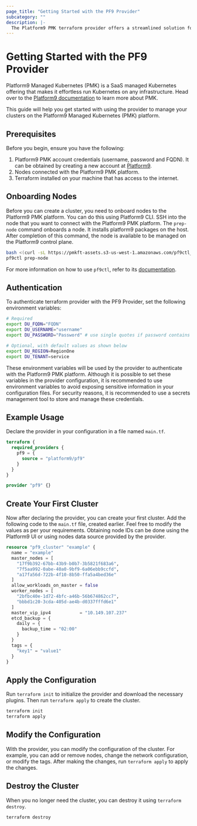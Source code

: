 ```yaml
---
page_title: "Getting Started with the PF9 Provider"
subcategory: ""
description: |-
  The Platform9 PMK terraform provider offers a streamlined solution for creating and managing kubernetes clusters.
---
```


# Getting Started with the PF9 Provider

Platform9 Managed Kubernetes (PMK) is a SaaS managed Kubernetes offering that makes it effortless run Kubernetes on any infrastructure. Head over to the [Platform9 documentation](https://platform9.com/docs/kubernetes) to learn more about PMK.

This guide will help you get started with using the provider to manage your clusters on the Platform9 Managed Kubernetes (PMK) platform.

## Prerequisites

Before you begin, ensure you have the following:

1. Platform9 PMK account credentials (username, password and FQDN). It can be obtained by creating a new account at [Platform9](https://platform9.com/).
2. Nodes connected with the Platform9 PMK platform.
3. Terraform installed on your machine that has access to the internet.

## Onboarding Nodes

Before you can create a cluster, you need to onboard nodes to the Platform9 PMK platform. You can do this using Platform9 CLI. SSH into the node that you want to connect with the Platform9 PMK platform. The `prep-node` command onboards a node. It installs platform9 packages on the host. After completion of this command, the node is available to be managed on the Platform9 control plane.

```bash
bash <(curl -sL https://pmkft-assets.s3-us-west-1.amazonaws.com/pf9ctl_setup) 
pf9ctl prep-node
```

For more information on how to use `pf9ctl`, refer to its [documentation](https://github.com/platform9/pf9ctl/).

## Authentication

To authenticate terraform provider with the PF9 Provider, set the following environment variables:

```bash
# Required
export DU_FQDN="FQDN"
export DU_USERNAME="username"
export DU_PASSWORD="Password" # use single quotes if password contains special characters

# Optional, with default values as shown below
export DU_REGION=RegionOne
export DU_TENANT=service
```

These environment variables will be used by the provider to authenticate with the Platform9 PMK platform. Although it is possible to set these variables in the provider configuration, it is recommended to use environment variables to avoid exposing sensitive information in your configuration files. For security reasons, it is recommended to use a secrets management tool to store and manage these credentials.

## Example Usage

Declare the provider in your configuration in a file named `main.tf`.

```terraform
terraform {
  required_providers {
    pf9 = {
      source = "platform9/pf9"
    }
  }
}

provider "pf9" {}
```

## Create Your First Cluster

Now after declaring the provider, you can create your first cluster. Add the following code to the `main.tf` file, created earlier. Feel free to modify the values as per your requirements. Obtaining node IDs can be done using the Platform9 UI or using nodes data source provided by the provider.

```terraform
resource "pf9_cluster" "example" {
  name = "example"
  master_nodes = [
    "17f9b392-67bb-43b9-b0b7-3b5821f683a6",
    "7f5aa992-0abe-40a0-9bf9-6a06ebb9ccfd",
    "a17fa56d-722b-4f10-8b50-ffa5a4bed36e"
  ]
  allow_workloads_on_master = false
  worker_nodes = [
    "2bfbc40e-1d72-4bfc-a46b-56b674862cc7",
    "bbbd1c20-3cda-405d-ae4b-d0337fffd6e1"
  ]
  master_vip_ipv4           = "10.149.107.237"
  etcd_backup = {
    daily = {
      backup_time = "02:00"
    }
  }
  tags = {
    "key1" = "value1"
  }
}
```

## Apply the Configuration

Run `terraform init` to initialize the provider and download the necessary plugins. Then run `terraform apply` to create the cluster.
  
```bash
terraform init
terraform apply
```

## Modify the Configuration

With the provider, you can modify the configuration of the cluster. For example, you can add or remove nodes, change the network configuration, or modify the tags. After making the changes, run `terraform apply` to apply the changes.

## Destroy the Cluster

When you no longer need the cluster, you can destroy it using `terraform destroy`.

```bash
terraform destroy
```